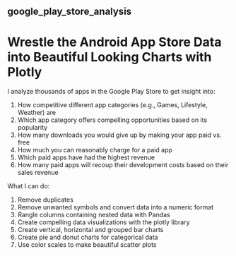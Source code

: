 ## google_play_store_analysis
# Wrestle the Android App Store Data into Beautiful Looking Charts with Plotly
I analyze thousands of apps in the Google Play Store to get insight into:
  1. How competitive different app categories (e.g., Games, Lifestyle, Weather) are
  2. Which app category offers compelling opportunities based on its popularity
  3. How many downloads you would give up by making your app paid vs. free
  4. How much you can reasonably charge for a paid app
  5. Which paid apps have had the highest revenue
  6. How many paid apps will recoup their development costs based on their sales revenue

What I can do:
  1. Remove duplicates 
  2. Remove unwanted symbols and convert data into a numeric format
  3. Rangle columns containing nested data with Pandas
  4. Create compelling data visualizations with the plotly library
  5. Create vertical, horizontal and grouped bar charts
  6. Create pie and donut charts for categorical data
  7. Use color scales to make beautiful scatter plots
